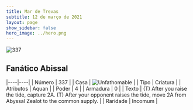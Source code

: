 ```yaml
---
title: Mar de Trevas
subtitle: 12 de março de 2021
layout: page
show_sidebar: false
hero_image: ../hero.png
---
```


![337](https://cdn.keyforgegame.com/media/card_front/pt/496_337_P2F5XVG6856M_pt.png)

## Fanático Abissal

|----|----|
| Número | 337 |
| Casa | ![Unfathomable](https://archonarcana.com/images/thumb/1/10/Unfathomable.png/22px-Unfathomable.png "Abissais") |
| Tipo | Criatura |
| Atributos | Aquan |
| Poder | 4 |
| Armadura | 0 |
| Texto | (T) After you raise the tide, capture 2A.  (T) After your opponent raises the tide, move 2A from Abyssal Zealot to the common supply. |
| Raridade | Incomum |
